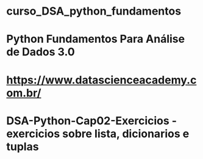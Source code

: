 # curso_DSA_python_fundamentos
# Python Fundamentos Para Análise de Dados 3.0
# https://www.datascienceacademy.com.br/
# DSA-Python-Cap02-Exercicios - exercicios sobre lista, dicionarios e tuplas
